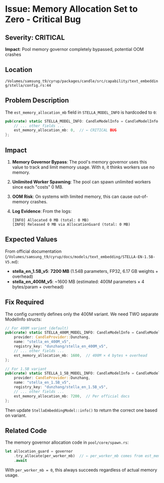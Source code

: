 # Issue: Memory Allocation Set to Zero - Critical Bug

## Severity: CRITICAL
**Impact**: Pool memory governor completely bypassed, potential OOM crashes

## Location
`/Volumes/samsung_t9/cyrup/packages/candle/src/capability/text_embedding/stella/config.rs:44`

## Problem Description

The `est_memory_allocation_mb` field in `STELLA_MODEL_INFO` is hardcoded to `0`:

```rust
pub(crate) static STELLA_MODEL_INFO: CandleModelInfo = CandleModelInfo {
    // ... other fields ...
    est_memory_allocation_mb: 0,  // ← CRITICAL BUG
};
```

## Impact

1. **Memory Governor Bypass**: The pool's memory governor uses this value to track and limit memory usage. With `0`, it thinks workers use no memory.

2. **Unlimited Worker Spawning**: The pool can spawn unlimited workers since each "costs" 0 MB.

3. **OOM Risk**: On systems with limited memory, this can cause out-of-memory crashes.

4. **Log Evidence**: From the logs:
   ```
   [INFO] Allocated 0 MB (total: 0 MB)
   [INFO] Released 0 MB via AllocationGuard (total: 0 MB)
   ```

## Expected Values

From official documentation (`/Volumes/samsung_t9/cyrup/docs/models/text_embedding/STELLA-EN-1.5B-V5.md`):

- **stella_en_1.5B_v5**: **7200 MB** (1.54B parameters, FP32, 6.17 GB weights + overhead)
- **stella_en_400M_v5**: ~1600 MB (estimated: 400M parameters × 4 bytes/param + overhead)

## Fix Required

The config currently defines only the 400M variant. We need TWO separate ModelInfo structs:

```rust
// For 400M variant (default)
pub(crate) static STELLA_400M_MODEL_INFO: CandleModelInfo = CandleModelInfo {
    provider: CandleProvider::Dunzhang,
    name: "stella_en_400M_v5",
    registry_key: "dunzhang/stella_en_400M_v5",
    // ... other fields ...
    est_memory_allocation_mb: 1600,  // 400M × 4 bytes + overhead
};

// For 1.5B variant
pub(crate) static STELLA_1_5B_MODEL_INFO: CandleModelInfo = CandleModelInfo {
    provider: CandleProvider::Dunzhang,
    name: "stella_en_1.5B_v5",
    registry_key: "dunzhang/stella_en_1.5B_v5",
    // ... other fields ...
    est_memory_allocation_mb: 7200,  // Per official docs
};
```

Then update `StellaEmbeddingModel::info()` to return the correct one based on variant.

## Related Code

The memory governor allocation code in `pool/core/spawn.rs`:
```rust
let allocation_guard = governor
    .try_allocate(per_worker_mb)  // ← per_worker_mb comes from est_memory_allocation_mb
    .await
```

With `per_worker_mb = 0`, this always succeeds regardless of actual memory usage.
